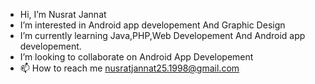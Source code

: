 - Hi, I’m Nusrat Jannat
- I’m interested in Android app developement And Graphic Design
- I’m currently learning Java,PHP,Web Developement And Android app developement.
- I’m looking to collaborate on Android App Developement
- 📫 How to reach me nusratjannat25.1998@gmail.com

<!---
nusrat-cse/nusrat-cse is a ✨ special ✨ repository because its `README.md` (this file) appears on your GitHub profile.
You can click the Preview link to take a look at your changes.
--->
